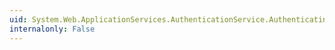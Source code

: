```yaml
---
uid: System.Web.ApplicationServices.AuthenticationService.Authenticating
internalonly: False
---
```

